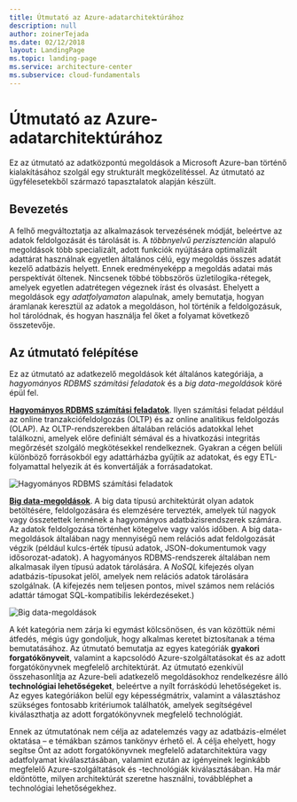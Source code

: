```yaml
---
title: Útmutató az Azure-adatarchitektúrához
description: null
author: zoinerTejada
ms.date: 02/12/2018
layout: LandingPage
ms.topic: landing-page
ms.service: architecture-center
ms.subservice: cloud-fundamentals
---
```


# <a name="azure-data-architecture-guide"></a>Útmutató az Azure-adatarchitektúrához

Ez az útmutató az adatközpontú megoldások a Microsoft Azure-ban történő kialakításához szolgál egy strukturált megközelítéssel. Az útmutató az ügyfélesetekből származó tapasztalatok alapján készült.

## <a name="introduction"></a>Bevezetés

A felhő megváltoztatja az alkalmazások tervezésének módját, beleértve az adatok feldolgozását és tárolását is. A _többnyelvű perzisztencián_ alapuló megoldások több specializált, adott funkciók nyújtására optimalizált adattárat használnak egyetlen általános célú, egy megoldás összes adatát kezelő adatbázis helyett. Ennek eredményeképp a megoldás adatai más perspektívát öltenek. Nincsenek többé többszörös üzletilogika-rétegek, amelyek egyetlen adatrétegen végeznek írást és olvasást. Ehelyett a megoldások egy *adatfolyamaton* alapulnak, amely bemutatja, hogyan áramlanak keresztül az adatok a megoldáson, hol történik a feldolgozásuk, hol tárolódnak, és hogyan használja fel őket a folyamat következő összetevője.

## <a name="how-this-guide-is-structured"></a>Az útmutató felépítése

Ez az útmutató az adatkezelő megoldások két általános kategóriája, a *hagyományos RDBMS számítási feladatok* és a *big data-megoldások* köré épül fel.

**[Hagyományos RDBMS számítási feladatok](./relational-data/index.md)**. Ilyen számítási feladat például az online tranzakciófeldolgozás (OLTP) és az online analitikus feldolgozás (OLAP). Az OLTP-rendszerekben általában relációs adatokkal lehet találkozni, amelyek előre definiált sémával és a hivatkozási integritás megőrzését szolgáló megkötésekkel rendelkeznek. Gyakran a cégen belüli különböző forrásokból egy adattárházba gyűjtik az adatokat, és egy ETL-folyamattal helyezik át és konvertálják a forrásadatokat.

![Hagyományos RDBMS számítási feladatok](./images/guide-rdbms.svg)

**[Big data-megoldások](./big-data/index.md)**. A big data típusú architektúrát olyan adatok betöltésére, feldolgozására és elemzésére tervezték, amelyek túl nagyok vagy összetettek lennének a hagyományos adatbázisrendszerek számára. Az adatok feldolgozása történhet kötegelve vagy valós időben. A big data-megoldások általában nagy mennyiségű nem relációs adat feldolgozását végzik (például kulcs-érték típusú adatok, JSON-dokumentumok vagy idősorozat-adatok). A hagyományos RDBMS-rendszerek általában nem alkalmasak ilyen típusú adatok tárolására. A *NoSQL* kifejezés olyan adatbázis-típusokat jelöl, amelyek nem relációs adatok tárolására szolgálnak. (A kifejezés nem teljesen pontos, mivel számos nem relációs adattár támogat SQL-kompatibilis lekérdezéseket.)

![Big data-megoldások](./images/guide-big-data.svg)

A két kategória nem zárja ki egymást kölcsönösen, és van közöttük némi átfedés, mégis úgy gondoljuk, hogy alkalmas keretet biztosítanak a téma bemutatásához. Az útmutató bemutatja az egyes kategóriák **gyakori forgatókönyveit**, valamint a kapcsolódó Azure-szolgáltatásokat és az adott forgatókönyvnek megfelelő architektúrát. Az útmutató ezenkívül összehasonlítja az Azure-beli adatkezelő megoldásokhoz rendelkezésre álló **technológiai lehetőségeket**, beleértve a nyílt forráskódú lehetőségeket is. Az egyes kategóriákon belül egy képességmátrix, valamint a választáshoz szükséges fontosabb kritériumok találhatók, amelyek segítségével kiválaszthatja az adott forgatókönyvnek megfelelő technológiát.

Ennek az útmutatónak nem célja az adatelemzés vagy az adatbázis-elmélet oktatása – e témákban számos tankönyv érhető el. A célja ehelyett, hogy segítse Önt az adott forgatókönyvnek megfelelő adatarchitektúra vagy adatfolyamat kiválasztásában, valamint ezután az igényeinek leginkább megfelelő Azure-szolgáltatások és -technológiák kiválasztásában. Ha már eldöntötte, milyen architektúrát szeretne használni, továbbléphet a technológiai lehetőségekhez.
